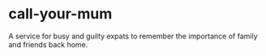 # call-your-mum

A service for busy and guilty expats to remember the importance of family and friends back home.
